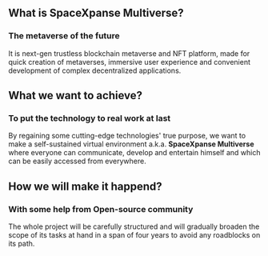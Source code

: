 ## What is SpaceXpanse Multiverse?
### The metaverse of the future
It is next-gen trustless blockchain metaverse and NFT platform, made for quick creation of metaverses, immersive user experience and convenient development of complex decentralized applications.
## What we want to achieve?
### To put the technology to real work at last
By regaining some cutting-edge technologies' true purpose, we want to make a self-sustained virtual environment a.k.a. **SpaceXpanse Multiverse** where everyone can communicate, develop and entertain himself and which can be easily accessed from everywhere.
## How we will make it happend?
### With some help from Open-source community
The whole project will be carefully structured and will gradually broaden the scope of its tasks at hand in a span of four years to avoid any roadblocks on its path.
